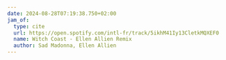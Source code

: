 ```yaml
---
date: 2024-08-28T07:19:38.750+02:00
jam_of:
  type: cite
  url: https://open.spotify.com/intl-fr/track/5ikhM41Iy13CletkMQXEF0
  name: Witch Coast - Ellen Allien Remix
  author: Sad Madonna, Ellen Allien
---
```

